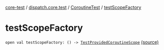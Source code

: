 [core-test](../../index.md) / [dispatch.core.test](../index.md) / [CoroutineTest](index.md) / [testScopeFactory](./test-scope-factory.md)

# testScopeFactory

`open val testScopeFactory: () -> `[`TestProvidedCoroutineScope`](../-test-provided-coroutine-scope/index.md) [(source)](https://github.com/RBusarow/Dispatch/tree/master/core-test/src/main/java/dispatch/core/test/CoroutineTest.kt#L71)